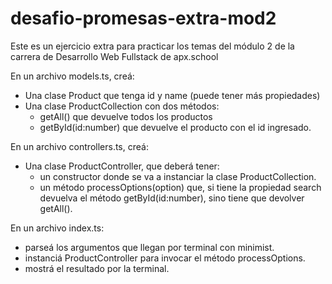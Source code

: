 # desafio-promesas-extra-mod2

Este es un ejercicio extra para practicar los temas del módulo 2 de la carrera de Desarrollo Web Fullstack de apx.school

En un archivo models.ts, creá:
- Una clase Product que tenga id y name (puede tener más propiedades)
- Una clase ProductCollection con dos métodos:
  - getAll() que devuelve todos los productos
  - getById(id:number) que devuelve el producto con el id ingresado.
  
En un archivo controllers.ts, creá:
- Una clase ProductController, que deberá tener:
    - un constructor donde se va a instanciar la clase ProductCollection.
    - un método processOptions(option) que, si tiene la propiedad search devuelva el método getById(id:number), sino tiene que devolver getAll().

En un archivo index.ts:
- parseá los argumentos que llegan por terminal con minimist.
- instanciá ProductController para invocar el método processOptions.
- mostrá el resultado por la terminal.
